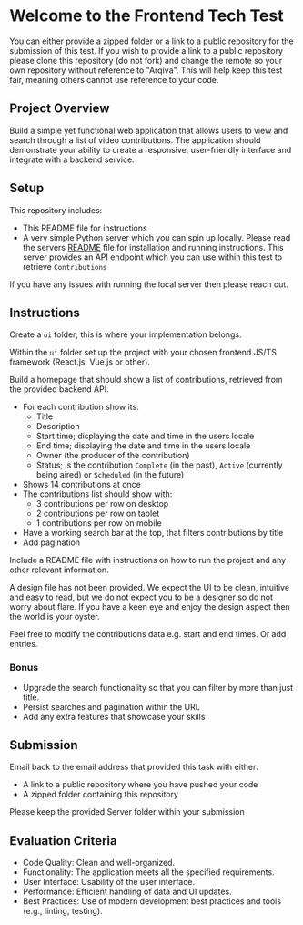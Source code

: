 # Welcome to the Frontend Tech Test

You can either provide a zipped folder or a link to a public repository for the submission of this test. If you wish to provide a link to a public repository please clone this repository (do not fork) and change the remote so your own repository without reference to "Arqiva". This will help keep this test fair, meaning others cannot use reference to your code.

## Project Overview

Build a simple yet functional web application that allows users to view and search through a list of video contributions. The application should demonstrate your ability to create a responsive, user-friendly interface and integrate with a backend service.

## Setup

This repository includes:

- This README file for instructions
- A very simple Python server which you can spin up locally. Please read the servers [README](./server/README.md) file for installation and running instructions. This server provides an API endpoint which you can use within this test to retrieve `Contributions`

If you have any issues with running the local server then please reach out.

## Instructions

Create a `ui` folder; this is where your implementation belongs.

Within the `ui` folder set up the project with your chosen frontend JS/TS framework (React.js, Vue.js or other).

Build a homepage that should show a list of contributions, retrieved from the provided backend API.

- For each contribution show its:
  - Title
  - Description
  - Start time; displaying the date and time in the users locale
  - End time; displaying the date and time in the users locale
  - Owner (the producer of the contribution)
  - Status; is the contribution `Complete` (in the past), `Active` (currently being aired) or `Scheduled` (in the future)
- Shows 14 contributions at once
- The contributions list should show with:
  - 3 contributions per row on desktop
  - 2 contributions per row on tablet
  - 1 contributions per row on mobile
- Have a working search bar at the top, that filters contributions by title
- Add pagination

Include a README file with instructions on how to run the project and any other relevant information.

A design file has not been provided. We expect the UI to be clean, intuitive and easy to read, but we do not expect you to be a designer so do not worry about flare. If you have a keen eye and enjoy the design aspect then the world is your oyster.

Feel free to modify the contributions data e.g. start and end times. Or add entries.

### Bonus

- Upgrade the search functionality so that you can filter by more than just title.
- Persist searches and pagination within the URL
- Add any extra features that showcase your skills

## Submission

Email back to the email address that provided this task with either:

- A link to a public repository where you have pushed your code
- A zipped folder containing this repository

Please keep the provided Server folder within your submission

## Evaluation Criteria

- Code Quality: Clean and well-organized.
- Functionality: The application meets all the specified requirements.
- User Interface: Usability of the user interface.
- Performance: Efficient handling of data and UI updates.
- Best Practices: Use of modern development best practices and tools (e.g., linting, testing).
